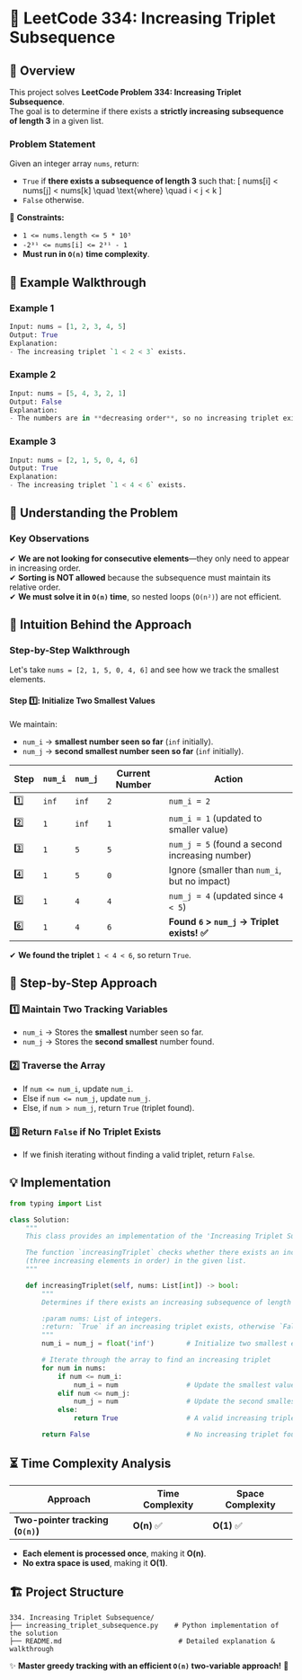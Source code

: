# 🚀 **LeetCode 334: Increasing Triplet Subsequence**

## 📌 **Overview**
This project solves **LeetCode Problem 334: Increasing Triplet Subsequence**.  
The goal is to determine if there exists a **strictly increasing subsequence of length 3** in a given list.

### **Problem Statement**
Given an integer array `nums`, return:
- `True` if **there exists a subsequence of length 3** such that:
  \[
  nums[i] < nums[j] < nums[k] \quad \text{where} \quad i < j < k
  \]
- `False` otherwise.

🔹 **Constraints:**
- `1 <= nums.length <= 5 * 10⁵`
- `-2³¹ <= nums[i] <= 2³¹ - 1`
- **Must run in `O(n)` time complexity**.

## 🎯 **Example Walkthrough**
### **Example 1**
```python
Input: nums = [1, 2, 3, 4, 5]
Output: True
Explanation:
- The increasing triplet `1 < 2 < 3` exists.
```

### **Example 2**
```python
Input: nums = [5, 4, 3, 2, 1]
Output: False
Explanation:
- The numbers are in **decreasing order**, so no increasing triplet exists.
```

### **Example 3**
```python
Input: nums = [2, 1, 5, 0, 4, 6]
Output: True
Explanation:
- The increasing triplet `1 < 4 < 6` exists.
```

## 🚀 **Understanding the Problem**
### **Key Observations**
✔ **We are not looking for consecutive elements**—they only need to appear in increasing order.  
✔ **Sorting is NOT allowed** because the subsequence must maintain its relative order.  
✔ **We must solve it in `O(n)` time**, so nested loops (`O(n²)`) are not efficient.  

## 🧠 **Intuition Behind the Approach**
### **Step-by-Step Walkthrough**
Let's take `nums = [2, 1, 5, 0, 4, 6]` and see how we track the smallest elements.

#### **Step 1️⃣: Initialize Two Smallest Values**
We maintain:
- `num_i` → **smallest number seen so far** (`inf` initially).
- `num_j` → **second smallest number seen so far** (`inf` initially).

| Step | `num_i` | `num_j` | Current Number | Action |
|------|--------|--------|---------------|--------|
| 1️⃣   | `inf`  | `inf`  | `2`           | `num_i = 2` |
| 2️⃣   | `1`    | `inf`  | `1`           | `num_i = 1` (updated to smaller value) |
| 3️⃣   | `1`    | `5`    | `5`           | `num_j = 5` (found a second increasing number) |
| 4️⃣   | `1`    | `5`    | `0`           | Ignore (smaller than `num_i`, but no impact) |
| 5️⃣   | `1`    | `4`    | `4`           | `num_j = 4` (updated since `4 < 5`) |
| 6️⃣   | `1`    | `4`    | `6`           | **Found `6` > `num_j` → Triplet exists! ✅** |

✔ **We found the triplet** `1 < 4 < 6`, so return `True`.

## 📝 **Step-by-Step Approach**
### **1️⃣ Maintain Two Tracking Variables**
- `num_i` → Stores the **smallest** number seen so far.
- `num_j` → Stores the **second smallest** number found.

### **2️⃣ Traverse the Array**
- If `num <= num_i`, update `num_i`.
- Else if `num <= num_j`, update `num_j`.
- Else, if `num > num_j`, return `True` (triplet found).

### **3️⃣ Return `False` if No Triplet Exists**
- If we finish iterating without finding a valid triplet, return `False`.

## **💡 Implementation**
```python
from typing import List

class Solution:
    """
    This class provides an implementation of the 'Increasing Triplet Subsequence' problem.

    The function `increasingTriplet` checks whether there exists an increasing triplet 
    (three increasing elements in order) in the given list.
    """

    def increasingTriplet(self, nums: List[int]) -> bool:
        """
        Determines if there exists an increasing subsequence of length 3.

        :param nums: List of integers.
        :return: `True` if an increasing triplet exists, otherwise `False`.
        """
        num_i = num_j = float('inf')        # Initialize two smallest elements

        # Iterate through the array to find an increasing triplet
        for num in nums:
            if num <= num_i:
                num_i = num                 # Update the smallest value
            elif num <= num_j:
                num_j = num                 # Update the second smallest value
            else:
                return True                 # A valid increasing triplet is found

        return False                        # No increasing triplet found

```

## ⏳ **Time Complexity Analysis**
| Approach | Time Complexity | Space Complexity |
|----------|----------------|------------------|
| **Two-pointer tracking (`O(n)`)** | **O(n)** ✅ | **O(1)** ✅ |

- **Each element is processed once**, making it **O(n)**.
- **No extra space is used**, making it **O(1)**.

## 🏗 **Project Structure**
```
334. Increasing Triplet Subsequence/
├── increasing_triplet_subsequence.py    # Python implementation of the solution
├── README.md                             # Detailed explanation & walkthrough
```

✨ **Master greedy tracking with an efficient `O(n)` two-variable approach!** 🚀  
